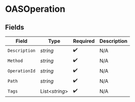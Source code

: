 # OASOperation


## Fields

| Field              | Type               | Required           | Description        |
| ------------------ | ------------------ | ------------------ | ------------------ |
| `Description`      | *string*           | :heavy_check_mark: | N/A                |
| `Method`           | *string*           | :heavy_check_mark: | N/A                |
| `OperationId`      | *string*           | :heavy_check_mark: | N/A                |
| `Path`             | *string*           | :heavy_check_mark: | N/A                |
| `Tags`             | List<*string*>     | :heavy_check_mark: | N/A                |